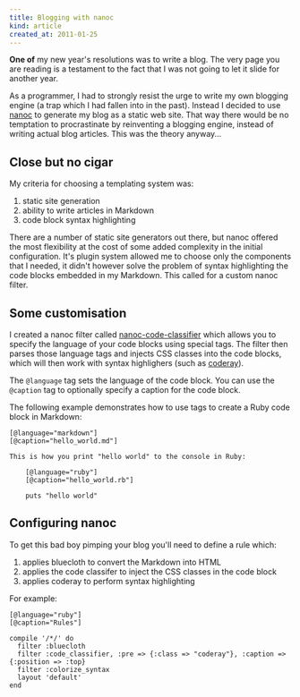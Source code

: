 ```yaml
---
title: Blogging with nanoc
kind: article
created_at: 2011-01-25
---
```


**One of** my new year's resolutions was to write a blog. The very page you are reading is a testament to the fact that I was not going to let it slide for another year.

As a programmer, I had to strongly resist the urge to write my own blogging engine (a trap which I had fallen into in the past). Instead I decided to use [nanoc](http://nanoc.stoneship.org/) to generate my blog as a static web site. That way there would be no temptation to procrastinate by reinventing a blogging engine, instead of writing actual blog articles. This was the theory anyway...

## Close but no cigar

My criteria for choosing a templating system was:

1. static site generation
2. ability to write articles in Markdown
3. code block syntax highlighting

There are a number of static site generators out there, but nanoc offered the most flexibility at the cost of some added complexity in the initial configuration. It's plugin system allowed me to choose only the components that I needed, it didn't however solve the problem of syntax highlighting the code blocks embedded in my Markdown. This called for a custom nanoc filter.

## Some customisation

I created a nanoc filter called [nanoc-code-classifier](http://github.com/nullobject/nanoc-code-classifier) which allows you to specify the language of your code blocks using special tags. The filter then parses those language tags and injects CSS classes into the code blocks, which will then work with syntax highlighers (such as [coderay](http://coderay.rubychan.de/)).

The `@language` tag sets the language of the code block. You can use the `@caption` tag to optionally specify a caption for the code block.

The following example demonstrates how to use tags to create a Ruby code block in Markdown:

    [@language="markdown"]
    [@caption="hello_world.md"]

    This is how you print "hello world" to the console in Ruby:

        [@language="ruby"]
        [@caption="hello_world.rb"]

        puts "hello world"

## Configuring nanoc

To get this bad boy pimping your blog you'll need to define a rule which:

1. applies bluecloth to convert the Markdown into HTML
2. applies the code classifer to inject the CSS classes in the code block
3. applies coderay to perform syntax highlighting

For example:

    [@language="ruby"]
    [@caption="Rules"]

    compile '/*/' do
      filter :bluecloth
      filter :code_classifier, :pre => {:class => "coderay"}, :caption => {:position => :top}
      filter :colorize_syntax
      layout 'default'
    end

